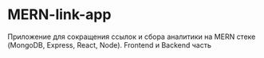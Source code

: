 # MERN-link-app
Приложение для сокращения ссылок и сбора аналитики на MERN  стеке (MongoDB, Express, React, Node). Frontend и Backend часть
